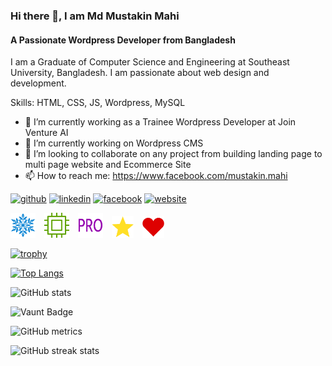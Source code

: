 
### Hi there 👋, I am Md Mustakin Mahi
#### A Passionate Wordpress Developer from Bangladesh


I am a Graduate of Computer Science and Engineering at Southeast University, Bangladesh. I am passionate about web design and development. 

Skills: HTML, CSS, JS, Wordpress, MySQL

- 🔭 I’m currently working as a Trainee Wordpress Developer at Join Venture AI
- 🌱 I’m currently working on Wordpress CMS
- 👯 I’m looking to collaborate on any project from building landing page to multi page website and Ecommerce Site
- 📫 How to reach me: https://www.facebook.com/mustakin.mahi 


[<img src='https://cdn.jsdelivr.net/npm/simple-icons@3.0.1/icons/github.svg' alt='github' height='40'>](https://github.com/Mustakin-140)  [<img src='https://cdn.jsdelivr.net/npm/simple-icons@3.0.1/icons/linkedin.svg' alt='linkedin' height='40'>](https://www.linkedin.com/in/md-mustakin-mahi-262010200/)  [<img src='https://cdn.jsdelivr.net/npm/simple-icons@3.0.1/icons/facebook.svg' alt='facebook' height='40'>](https://www.facebook.com/mustakin.mahi)  [<img src='https://cdn.jsdelivr.net/npm/simple-icons@3.0.1/icons/icloud.svg' alt='website' height='40'>](https://mustakin-140.github.io/Mustakin_Portfolio/)  

<a href='https://archiveprogram.github.com/'><img src='https://raw.githubusercontent.com/acervenky/animated-github-badges/master/assets/acbadge.gif' width='40' height='40'></a> <a href='https://docs.github.com/en/developers'><img src='https://raw.githubusercontent.com/acervenky/animated-github-badges/master/assets/devbadge.gif' width='40' height='40'></a> <a href='https://github.com/pricing'><img src='https://raw.githubusercontent.com/acervenky/animated-github-badges/master/assets/pro.gif' width='40' height='40'></a> <a href='https://stars.github.com/'><img src='https://raw.githubusercontent.com/acervenky/animated-github-badges/master/assets/starbadge.gif' width='35' height='35'></a> <a href='https://docs.github.com/en/github/supporting-the-open-source-community-with-github-sponsors'><img src='https://raw.githubusercontent.com/acervenky/animated-github-badges/master/assets/sponsorbadge.gif' width='35' height='35'></a> 

[![trophy](https://github-profile-trophy.vercel.app/?username=Mustakin-140)](https://github.com/ryo-ma/github-profile-trophy)

[![Top Langs](https://github-readme-stats.vercel.app/api/top-langs/?username=Mustakin-140)](https://github.com/anuraghazra/github-readme-stats)

![GitHub stats](https://github-readme-stats.vercel.app/api?username=Mustakin-140&show_icons=true)  

![Vaunt Badge](https://api.vaunt.dev/v1/github/entities/Mustakin-140/contributions?format=svg&private=false)  

![GitHub metrics](https://metrics.lecoq.io/Mustakin-140)  

![GitHub streak stats](https://streak-stats.demolab.com/?user=Mustakin-140)  

